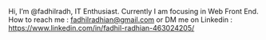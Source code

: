 Hi, I’m @fadhilradh, IT Enthusiast. Currently I am focusing in Web Front End. How to reach me : fadhilradhian@gmail.com or DM me on Linkedin : https://www.linkedin.com/in/fadhil-radhian-463024205/

<!---
fadhilradh/fadhilradh is a ✨ special ✨ repository because its `README.md` (this file) appears on your GitHub profile.
You can click the Preview link to take a look at your changes.
--->
